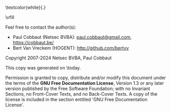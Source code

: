 \textcolor{white}{.}

\vfill

Feel free to contact the author(s):

- Paul Cobbaut (Netsec BVBA): <paul.cobbaut@gmail.com>, <https://cobbaut.be/>
- Bert Van Vreckem (HOGENT): <http://github.com/bertvv>

Copyright 2007-2024 Netsec BVBA, Paul Cobbaut

This copy was generated on \today.

Permission is granted to copy, distribute and/or modify this document under the terms of the **GNU Free Documentation License**, Version 1.3 or any later version published by the Free Software Foundation; with no Invariant Sections, no Front-Cover Texts, and no Back-Cover Texts. A copy of the license is included in the section entitled 'GNU Free Documentation License'.
